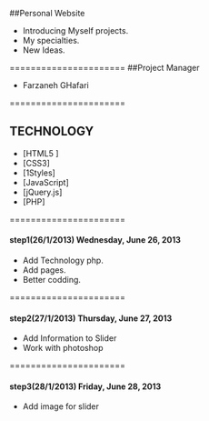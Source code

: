 ##Personal Website</br>
* Introducing Myself projects.
* My specialties.
* New Ideas.

======================
##Project Manager
* Farzaneh GHafari

======================
## TECHNOLOGY
* [HTML5 ]
* [CSS3]
* [1Styles]
* [JavaScript]
* [jQuery.js]
* [PHP]

======================
#### step1(26/1/2013) Wednesday, June 26, 2013
* Add Technology php.
* Add pages.
* Better codding.

======================
#### step2(27/1/2013) Thursday, June 27, 2013
* Add Information to Slider
* Work with photoshop

======================
#### step3(28/1/2013) Friday, June 28, 2013
* Add image for slider 

